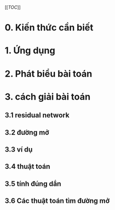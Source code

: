 [[_TOC_]]
# 0. Kiến thức cần biết
# 1. Ứng dụng
# 2. Phát biểu bài toán
# 3. cách giải bài toán
## 3.1 residual network
## 3.2 đường mở
## 3.3 ví dụ
## 3.4 thuật toán
## 3.5 tính đúng dắn
## 3.6 Các thuật toán tìm đường mở